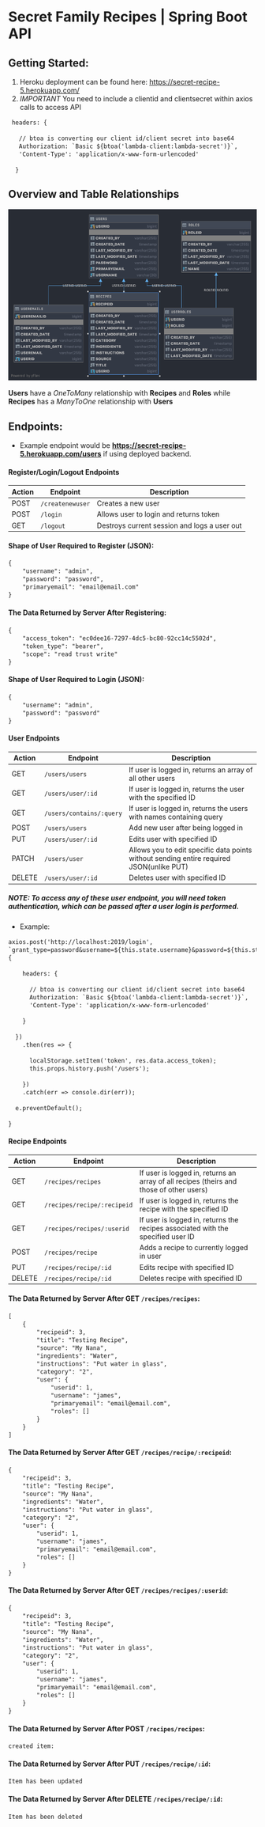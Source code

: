 
# Secret Family Recipes | Spring Boot API


## Getting Started:
1. Heroku deployment can be found here: <ins>https://secret-recipe-5.herokuapp.com/</ins></i></b>
2. *IMPORTANT* You need to include a clientid and clientsecret within axios calls to access API

```
 headers: {

   // btoa is converting our client id/client secret into base64
   Authorization: `Basic ${btoa('lambda-client:lambda-secret')}`,
   'Content-Type': 'application/x-www-form-urlencoded'

  }
```

## Overview and Table Relationships

![Tables Diagram](RECIPES.png)

**Users** have a *OneToMany* relationship with **Recipes** and **Roles**
while **Recipes** has a *ManyToOne* relationship with **Users**


## Endpoints:
* Example endpoint would be **https://secret-recipe-5.herokuapp.com/users** if using deployed backend.

#### Register/Login/Logout Endpoints

| Action | Endpoint | Description
|---|---|---|
| POST | `/createnewuser` | Creates a new user |
| POST | `/login` | Allows user to login and returns token |
| GET | `/logout` | Destroys current session and logs a user out |

#### Shape of User Required to Register (JSON):
```
{
    "username": "admin",
    "password": "password",
    "primaryemail": "email@email.com"
}
```
#### The Data Returned by Server After Registering:
```
{
    "access_token": "ec0dee16-7297-4dc5-bc80-92cc14c5502d",
    "token_type": "bearer",
    "scope": "read trust write"
}

```

#### Shape of User Required to Login (JSON):
```
{
    "username": "admin",
    "password": "password"
}

```

#### User Endpoints

| Action | Endpoint | Description
|---|---|---|
| GET | `/users/users` | If user is logged in, returns an array of all other users |
| GET | `/users/user/:id` | If user is logged in, returns the user with the specified ID |
| GET | `/users/contains/:query` | If user is logged in, returns the users with names containing query |
| POST| `/users/users` | Add new user after being logged in|
| PUT | `/users/user/:id` | Edits user with specified ID |
|PATCH| `/users/user` | Allows you to edit specific data points without sending entire required JSON(unlike PUT) |
| DELETE | `/users/user/:id` | Deletes user with specified ID |

##### NOTE: To access any of these user endpoint, you will need token authentication, which can be passed after a user login is performed.
  * Example:
  ```
axios.post('http://localhost:2019/login', `grant_type=password&username=${this.state.username}&password=${this.state.password}`, {

      headers: {

        // btoa is converting our client id/client secret into base64
        Authorization: `Basic ${btoa('lambda-client:lambda-secret')}`,
        'Content-Type': 'application/x-www-form-urlencoded'

      }

    })
      .then(res => {

        localStorage.setItem('token', res.data.access_token);
        this.props.history.push('/users');

      })
      .catch(err => console.dir(err));

    e.preventDefault();

  }
  ```

#### Recipe Endpoints

| Action | Endpoint | Description
|---|---|---|
| GET | `/recipes/recipes` | If user is logged in, returns an array of all recipes (theirs and those of other users) |
| GET | `/recipes/recipe/:recipeid` | If user is logged in, returns the recipe with the specified ID |
| GET | `/recipes/recipes/:userid` | If user is logged in, returns the recipes associated with the specified user ID |
| POST | `/recipes/recipe` | Adds a recipe to currently logged in user |
| PUT | `/recipes/recipe/:id` | Edits recipe with specified ID |
| DELETE | `/recipes/recipe/:id` | Deletes recipe with specified ID |

#### The Data Returned by Server After GET `/recipes/recipes`:
```
[
    {
        "recipeid": 3,
        "title": "Testing Recipe",
        "source": "My Nana",
        "ingredients": "Water",
        "instructions": "Put water in glass",
        "category": "2",
        "user": {
            "userid": 1,
            "username": "james",
            "primaryemail": "email@email.com",
            "roles": []
        }
    }
]
```
#### The Data Returned by Server After GET `/recipes/recipe/:recipeid`:
```
{
    "recipeid": 3,
    "title": "Testing Recipe",
    "source": "My Nana",
    "ingredients": "Water",
    "instructions": "Put water in glass",
    "category": "2",
    "user": {
        "userid": 1,
        "username": "james",
        "primaryemail": "email@email.com",
        "roles": []
    }
}
```
#### The Data Returned by Server After GET `/recipes/recipes/:userid`:
```
{
    "recipeid": 3,
    "title": "Testing Recipe",
    "source": "My Nana",
    "ingredients": "Water",
    "instructions": "Put water in glass",
    "category": "2",
    "user": {
        "userid": 1,
        "username": "james",
        "primaryemail": "email@email.com",
        "roles": []
    }
}
```
#### The Data Returned by Server After POST `/recipes/recipes`:
```
created item:

```
#### The Data Returned by Server After PUT `/recipes/recipe/:id`:
```
Item has been updated

```
#### The Data Returned by Server After DELETE `/recipes/recipe/:id`:
```
Item has been deleted

```
